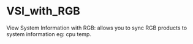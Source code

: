 # VSI_with_RGB
View System Information with RGB: allows you to sync RGB products to system information eg: cpu temp.

